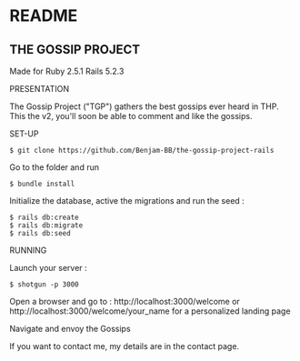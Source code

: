 # README

## THE GOSSIP PROJECT

Made for Ruby 2.5.1 Rails 5.2.3

PRESENTATION

The Gossip Project ("TGP") gathers the best gossips ever heard in THP. This the v2, you'll soon be able to comment and like the gossips.

SET-UP
```
$ git clone https://github.com/Benjam-BB/the-gossip-project-rails
```

Go to the folder and run 
```
$ bundle install
```

Initialize the database, active the migrations and run the seed :
```
$ rails db:create
$ rails db:migrate
$ rails db:seed
```
RUNNING

Launch your server :

```
$ shotgun -p 3000
```


Open a browser and go to : http://localhost:3000/welcome
or http://localhost:3000/welcome/your_name for a personalized landing page

Navigate and envoy the Gossips

If you want to contact me, my details are in the contact page.
